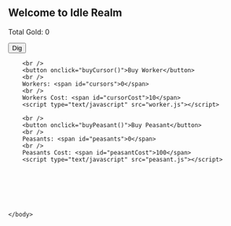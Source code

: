 ## Welcome to Idle Realm
Total Gold: <span id="cookies">0</span>
<html>
	<head>
		<link rel="stylesheet" type="text/css" href="interface.css" />
	</head>
	<body>
		<button onclick="cookieClick(1)">Dig</button>
		<br />
		
		<br />
		<button onclick="buyCursor()">Buy Worker</button>
		<br />
		Workers: <span id="cursors">0</span>
		<br />
		Workers Cost: <span id="cursorCost">10</span>
		<script type="text/javascript" src="worker.js"></script>
	
		<br />
		<button onclick="buyPeasant()">Buy Peasant</button>
		<br />
		Peasants: <span id="peasants">0</span>
		<br />
		Peasants Cost: <span id="peasantCost">100</span>
		<script type="text/javascript" src="peasant.js"></script>
	
	
	
	
	
	
	
	</body>
</html>
